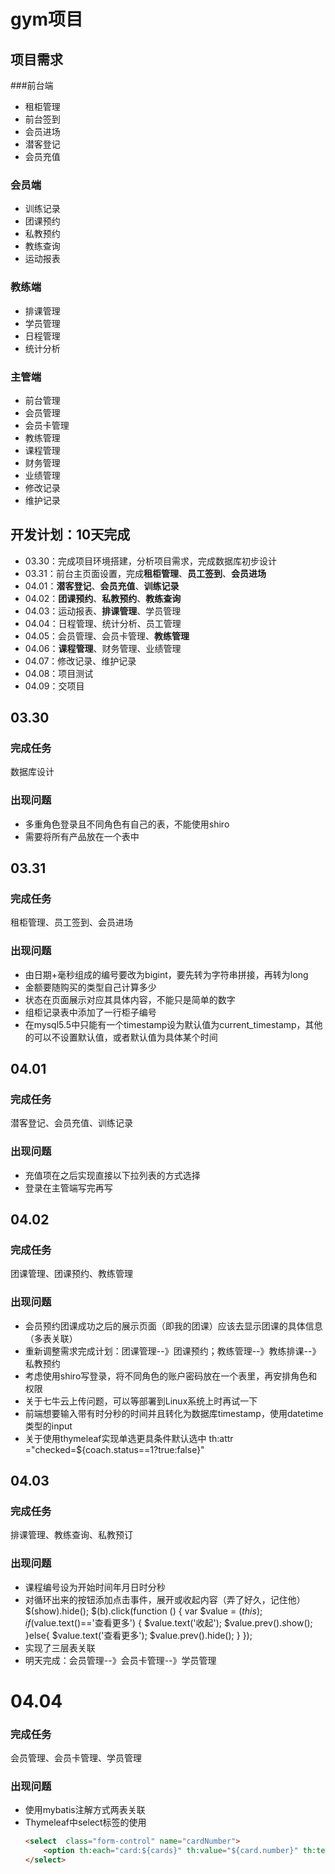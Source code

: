 # gym项目
## 项目需求
###前台端
- 租柜管理
- 前台签到
- 会员进场
- 潜客登记
- 会员充值
### 会员端
- 训练记录
- 团课预约
- 私教预约
- 教练查询
- 运动报表
### 教练端
- 排课管理
- 学员管理
- 日程管理
- 统计分析
### 主管端
- 前台管理
- 会员管理
- 会员卡管理
- 教练管理
- 课程管理
- 财务管理
- 业绩管理
- 修改记录
- 维护记录
## 开发计划：10天完成
- 03.30：完成项目环境搭建，分析项目需求，完成数据库初步设计
- 03.31：前台主页面设置，完成**租柜管理**、**员工签到**、**会员进场**
- 04.01：**潜客登记**、**会员充值**、**训练记录**
- 04.02：**团课预约**、**私教预约**、**教练查询**
- 04.03：运动报表、**排课管理**、学员管理
- 04.04：日程管理、统计分析、员工管理
- 04.05：会员管理、会员卡管理、**教练管理**
- 04.06：**课程管理**、财务管理、业绩管理
- 04.07：修改记录、维护记录
- 04.08：项目测试 
- 04.09：交项目   
## 03.30
### 完成任务
数据库设计
### 出现问题
- 多重角色登录且不同角色有自己的表，不能使用shiro
- 需要将所有产品放在一个表中
## 03.31
### 完成任务
租柜管理、员工签到、会员进场
### 出现问题
- 由日期+毫秒组成的编号要改为bigint，要先转为字符串拼接，再转为long
- 金额要随购买的类型自己计算多少
- 状态在页面展示对应其具体内容，不能只是简单的数字
- 组柜记录表中添加了一行柜子编号
- 在mysql5.5中只能有一个timestamp设为默认值为current_timestamp，其他的可以不设置默认值，或者默认值为具体某个时间
## 04.01
### 完成任务
潜客登记、会员充值、训练记录
### 出现问题
- 充值项在之后实现直接以下拉列表的方式选择
- 登录在主管端写完再写
## 04.02
### 完成任务
团课管理、团课预约、教练管理
### 出现问题
- 会员预约团课成功之后的展示页面（即我的团课）应该去显示团课的具体信息（多表关联）
- 重新调整需求完成计划：团课管理--》团课预约；教练管理--》教练排课--》私教预约
- 考虑使用shiro写登录，将不同角色的账户密码放在一个表里，再安排角色和权限
- 关于七牛云上传问题，可以等部署到Linux系统上时再试一下
- 前端想要输入带有时分秒的时间并且转化为数据库timestamp，使用datetime类型的input
- 关于使用thymeleaf实现单选更具条件默认选中
  th:attr ="checked=${coach.status==1?true:false}"
## 04.03
### 完成任务
排课管理、教练查询、私教预订
### 出现问题
- 课程编号设为开始时间年月日时分秒
- 对循环出来的按钮添加点击事件，展开或收起内容（弄了好久，记住他）
	$(show).hide();
	$(b).click(function () {
   		 var $value = $(this);
   		 if ($value.text()=='查看更多') {
       			 $value.text('收起');
        			$value.prev().show();
   	 	}else{
        			$value.text('查看更多');
       		 	$value.prev().hide();
   		 }
	});
- 实现了三层表关联
- 明天完成：会员管理--》会员卡管理--》学员管理
# 04.04
### 完成任务
会员管理、会员卡管理、学员管理
### 出现问题
- 使用mybatis注解方式两表关联
- Thymeleaf中select标签的使用
  ```html
  <select  class="form-control" name="cardNumber">
      <option th:each="card:${cards}" th:value="${card.number}" th:text="${card.type}" th:selected="${member.cardNumber eq card.number}"></option>
  </select>
  ```